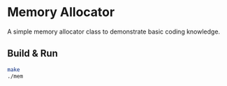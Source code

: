 # Memory Allocator

A simple memory allocator class to demonstrate basic coding knowledge.

## Build & Run

```bash
make
./mem
```